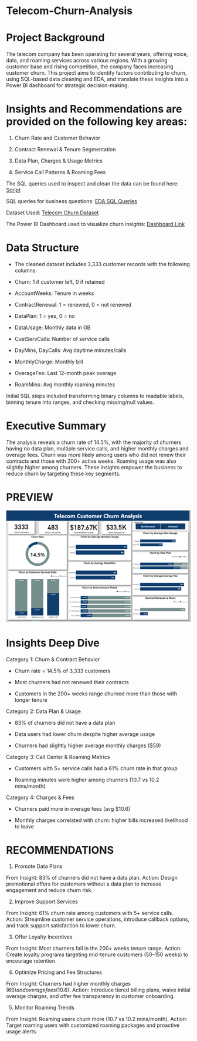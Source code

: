 # Telecom-Churn-Analysis
# Project Background
The telecom company has been operating for several years, offering voice, data, and roaming services across various regions. With a growing customer base and rising competition, the company faces increasing customer churn. This project aims to identify factors contributing to churn, using SQL-based data cleaning and EDA, and translate these insights into a Power BI dashboard for strategic decision-making.

# Insights and Recommendations are provided on the following key areas:

1) Churn Rate and Customer Behavior

2) Contract Renewal & Tenure Segmentation

3) Data Plan, Charges & Usage Metrics

4) Service Call Patterns & Roaming Fees

The SQL queries used to inspect and clean the data can be found here: [Script](https://github.com/ARAFAH-LAWAL102/Telecom-Churn-Analysis/blob/main/01_create_view_sql.sql)

SQL queries for business questions: [EDA SQL Queries](https://github.com/ARAFAH-LAWAL102/Telecom-Churn-Analysis/blob/main/02_eda_queries.sql)

Dataset Used: [Telecom Churn Dataset](https://github.com/ARAFAH-LAWAL102/Telecom-Churn-Analysis/blob/main/telecom_churn.csv)

The Power BI Dashboard used to visualize churn insights: [Dashboard Link](https://oouago-my.sharepoint.com/:u:/g/personal/21599716ia_oouagoiwoye_edu_ng/EQQsCEcTnodKtXIh_qFJyoEBh58urTavUMpNqaVV8hJrLA?e=UZpahC)

# Data Structure 

- The cleaned dataset includes 3,333 customer records with the following columns:

- Churn: 1 if customer left, 0 if retained

- AccountWeeks: Tenure in weeks

- ContractRenewal: 1 = renewed, 0 = not renewed

- DataPlan: 1 = yes, 0 = no

- DataUsage: Monthly data in GB

- CustServCalls: Number of service calls

- DayMins, DayCalls: Avg daytime minutes/calls

- MonthlyCharge: Monthly bill

- OverageFee: Last 12-month peak overage

- RoamMins: Avg monthly roaming minutes

Initial SQL steps included transforming binary columns to readable labels, binning tenure into ranges, and checking missing/null values.

# Executive Summary

The analysis reveals a churn rate of 14.5%, with the majority of churners having no data plan, multiple service calls, and higher monthly charges and overage fees. Churn was more likely among users who did not renew their contracts and those with 200+ active weeks. Roaming usage was also slightly higher among churners. These insights empower the business to reduce churn by targeting these key segments.
# PREVIEW

![Dashboard](https://github.com/ARAFAH-LAWAL102/Telecom-Churn-Analysis/blob/main/real%20telecom%20dashboard.png)

# Insights Deep Dive

Category 1: Churn & Contract Behavior

- Churn rate = 14.5% of 3,333 customers

- Most churners had not renewed their contracts

- Customers in the 200+ weeks range churned more than those with longer tenure

Category 2: Data Plan & Usage

- 83% of churners did not have a data plan

- Data users had lower churn despite higher average usage

- Churners had slightly higher average monthly charges ($59)

Category 3: Call Center & Roaming Metrics

- Customers with 5+ service calls had a 61% churn rate in that group

- Roaming minutes were higher among churners (10.7 vs 10.2 mins/month)

Category 4: Charges & Fees

- Churners paid more in overage fees (avg $10.6)

- Monthly charges correlated with churn: higher bills increased likelihood to leave
# RECOMMENDATIONS
1. Promote Data Plans

From Insight: 83% of churners did not have a data plan.
Action: Design promotional offers for customers without a data plan to increase engagement and reduce churn risk.

2. Improve Support Services

From Insight: 61% churn rate among customers with 5+ service calls.
Action: Streamline customer service operations, introduce callback options, and track support satisfaction to lower churn.


3. Offer Loyalty Incentives

From Insight: Most churners fall in the 200+ weeks tenure range.
Action: Create loyalty programs targeting mid-tenure customers (50–150 weeks) to encourage retention.

4. Optimize Pricing and Fee Structures

From Insight: Churners had higher monthly charges ($60) and overage fees ($10.6).
Action: Introduce tiered billing plans, waive initial overage charges, and offer fee transparency in customer onboarding.


5. Monitor Roaming Trends

From Insight: Roaming users churn more (10.7 vs 10.2 mins/month).
Action: Target roaming users with customized roaming packages and proactive usage alerts.



